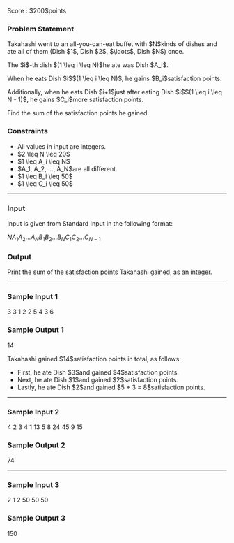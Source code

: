 
<div>

<span>

<span>

<p>
Score : $200$points
</p>

<div>

<section>

### **Problem Statement**

<p>
Takahashi went to an all-you-can-eat buffet with $N$kinds of dishes and ate all of them (Dish $1$, Dish $2$, $\ldots$, Dish $N$) once.
</p>

<p>
The $i$-th dish $(1 \leq i \leq N)$he ate was Dish $A_i$.
</p>

<p>
When he eats Dish $i$$(1 \leq i \leq N)$, he gains $B_i$satisfaction points.
</p>

<p>
Additionally, when he eats Dish $i+1$just after eating Dish $i$$(1 \leq i \leq N - 1)$, he gains $C_i$more satisfaction points.
</p>

<p>
Find the sum of the satisfaction points he gained.
</p>

</section>

</div>

<div>

<section>

### **Constraints**

<ul>

<li>
All values in input are integers.
</li>

<li>
$2 \leq N \leq 20$
</li>

<li>
$1 \leq A_i \leq N$
</li>

<li>
$A_1, A_2, ..., A_N$are all different.
</li>

<li>
$1 \leq B_i \leq 50$
</li>

<li>
$1 \leq C_i \leq 50$
</li>

</ul>

</section>

</div>

---

<div>

<div>

<section>

### **Input**

<p>
Input is given from Standard Input in the following format:
</p>

<div>

$N$$A_1$$A_2$$...$$A_N$$B_1$$B_2$$...$$B_N$$C_1$$C_2$$...$$C_{N-1}$
</div>

</section>

</div>

<div>

<section>

### **Output**

<p>
Print the sum of the satisfaction points Takahashi gained, as an integer.
</p>

</section>

</div>

</div>

---

<div>

<section>

### **Sample Input 1**

<div>

3
3 1 2
2 5 4
3 6

</div>

</section>

</div>

<div>

<section>

### **Sample Output 1**

<div>

14

</div>

<p>
Takahashi gained $14$satisfaction points in total, as follows:
</p>

<ul>

<li>
First, he ate Dish $3$and gained $4$satisfaction points.
</li>

<li>
Next, he ate Dish $1$and gained $2$satisfaction points.
</li>

<li>
Lastly, he ate Dish $2$and gained $5 + 3 = 8$satisfaction points.
</li>

</ul>

</section>

</div>

---

<div>

<section>

### **Sample Input 2**

<div>

4
2 3 4 1
13 5 8 24
45 9 15

</div>

</section>

</div>

<div>

<section>

### **Sample Output 2**

<div>

74

</div>

</section>

</div>

---

<div>

<section>

### **Sample Input 3**

<div>

2
1 2
50 50
50

</div>

</section>

</div>

<div>

<section>

### **Sample Output 3**

<div>

150

</div>

</section>

</div>

</span>

</span>

</div>
